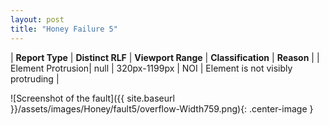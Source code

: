 ```yaml
---
layout: post
title: "Honey Failure 5"
---
```

| **Report Type** | **Distinct RLF** | **Viewport Range** | **Classification** | **Reason** |
| Element Protrusion| null | 320px-1199px | NOI | Element is not visibly protruding | 

![Screenshot of the fault]({{ site.baseurl }}/assets/images/Honey/fault5/overflow-Width759.png){: .center-image }